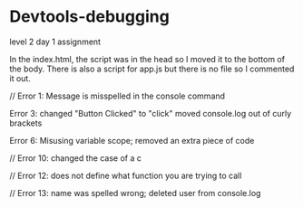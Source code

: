 # Devtools-debugging
level 2 day 1 assignment


In the index.html, the script was in the head so I moved it to the bottom of the body.  There is also a script for app.js but there is no file so I commented it out.

// Error 1: Message is misspelled in the console command

Error 3: changed "Button Clicked" to "click" moved console.log out of curly brackets

Error 6: Misusing variable scope; removed an extra piece of code

// Error 10: changed the case of a c

// Error 12: does not define what function you are trying to call

// Error 13: name was spelled wrong;  deleted user from console.log


